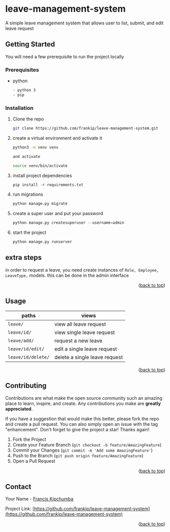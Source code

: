 # leave-management-system
A simple leave management system that allows user to list, submit, and edit leave request

<!-- GETTING STARTED -->
## Getting Started

You will need a few prerequisite to run the project locally

### Prerequisites

* python 
  ```sh
  - python 3 
  - pip
  ```

### Installation


1. Clone the repo
   ```sh
   git clone https://github.com/frankip/leave-management-system.git
   ```
2. create a virtual environment and activate it
   ```sh
   python3 -m venv venv

   and activate

   source venv/bin/activate
   ```
3. install project dependencies
   ```py
   pip install -r requirements.txt
   ```
4. run migrations
   ```py
   python manage.py migrate
   ```

5. create a super user and put your password
   ```py
   python manage.py createsuperuser --username=admin
   ```
6. start the project
   ```py
   python manage.py runserver
   ```

## extra steps
in order to request a leave, you need create instances of 
`Role, Employee, LeaveType,` models. this can be done in the admin interface 


<p align="right">(<a href="#top">back to top</a>)</p>



<!-- USAGE EXAMPLES -->
## Usage


|  paths 	            |   views	                    |
|-----------------------|-------------------------------|
|   `leave/` 	         | view all leave request   	  |
|   `leave/id/`         | view single leave request     |
|   `leave/add/`	      | request a new leave  	        |
|   `leave/id/edit/`    | edit a single leave request   | 
|   `leave/id/delete/`  | delete a single leave request |

<p align="right">(<a href="#top">back to top</a>)</p>



<!-- CONTRIBUTING -->
## Contributing

Contributions are what make the open source community such an amazing place to learn, inspire, and create. Any contributions you make are **greatly appreciated**.

If you have a suggestion that would make this better, please fork the repo and create a pull request. You can also simply open an issue with the tag "enhancement".
Don't forget to give the project a star! Thanks again!

1. Fork the Project
2. Create your Feature Branch (`git checkout -b feature/AmazingFeature`)
3. Commit your Changes (`git commit -m 'Add some AmazingFeature'`)
4. Push to the Branch (`git push origin feature/AmazingFeature`)
5. Open a Pull Request

<p align="right">(<a href="#top">back to top</a>)</p>



<!-- CONTACT -->
## Contact

Your Name - [Francis Kipchumba](https://github.com/frankip) 

Project Link: [https://github.com/frankip/leave-management-system](https://github.com/frankip/leave-management-system)

<p align="right">(<a href="#top">back to top</a>)</p>


